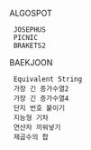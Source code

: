 ALGOSPOT

     JOSEPHUS
     PICNIC
     BRAKETS2

BAEKJOON

     Equivalent String
     가장 긴 증가수열2
     가장 긴 증가수열4
     단지 번호 붙이기
     지능형 기차
     연산자 끼워넣기
     제곱수의 합
